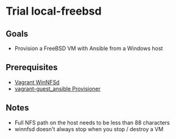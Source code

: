 # Trial local-freebsd

## Goals
* Provision a FreeBSD VM with Ansible from a Windows host

## Prerequisites 
* [Vagrant WinNFSd](https://github.com/winnfsd/vagrant-winnfsd)
* [vagrant-guest_ansible Provisioner](https://github.com/vovimayhem/vagrant-guest_ansible)

## Notes
* Full NFS path on the host needs to be less than 88 characters
* winnfsd doesn't always stop when you stop / destroy a VM
